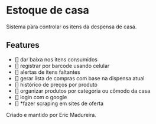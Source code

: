 # Estoque de casa
Sistema para controlar os itens da despensa de casa.

## Features
- [] dar baixa nos itens consumidos
- [] registrar por barcode usando celular
- [] alertas de itens faltantes
- [] gerar lista de compras com base na dispensa atual
- [] histórico de preços por produto
- [] organizar produtos por categoria ou cômodo da casa
- [] login com o google
- [] *fazer scraping em sites de oferta

Criado e mantido por Eric Madureira.
